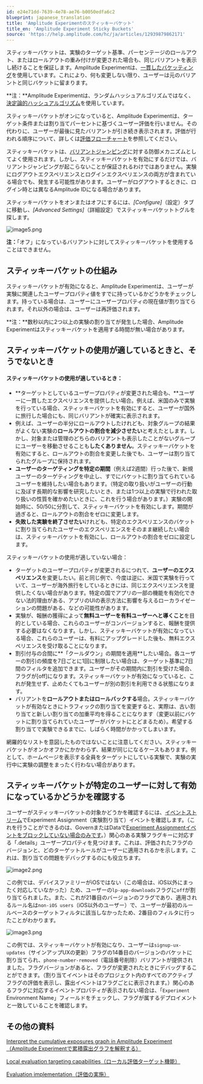 ```yaml
---
id: e24e71dd-7639-4e78-ae76-b0050edfa6c2
blueprint: japanese_translation
title: 'Amplitude Experimentのスティッキーバケット'
title_en: 'Amplitude Experiment Sticky Buckets'
source: 'https://help.amplitude.com/hc/ja/articles/12939879862171'
---
```

スティッキーバケットは、実験のターゲット基準、パーセンテージのロールアウト、またはロールアウトの重み付けが変更された場合も、同じバリアントを表示し続けることを保証します。Amplitude Experimentは、[一貫したバケッティング](https://www.docs.developers.amplitude.com/experiment/general/evaluation/implementation/#consistent-bucketing)を使用しています。これにより、何も変更しない限り、ユーザーは元のバリアントと同じバケットに留まります。

**注：**Amplitude Experimentは、ランダムハッシュアルゴリズムではなく、[決定論的ハッシュアルゴリズム](https://www.docs.developers.amplitude.com/experiment/general/evaluation/implementation/)を使用しています。

スティッキーバケットがオンになっていると、Amplitude Experimentは、ターゲット条件または割り当てパーセントに基づくユーザー評価を行いません。その代わりに、ユーザーが最後に見たバリアントが引き続き表示されます。評価が行われる順序について、詳しくは[評価フローチャート](https://www.docs.developers.amplitude.com/experiment/general/evaluation/implementation/)を参照してください。

スティッキーバケットは、[バリアントジャンピング](https://www.docs.developers.amplitude.com/experiment/guides/troubleshooting/variant-jumping/)に対する防御メカニズムとしてよく使用されます。しかし、スティッキーバケットを有効にするだけでは、バリアントジャンピングが起こらないことが保証されるわけではありません。実験にログアウトエクスペリエンスとログインエクスペリエンスの両方が含まれている場合でも、発生する可能性があります。ユーザーがログアウトするときに、ログイン時とは異なるAmplitude IDになる場合があります。

スティッキーバケットをオンまたはオフにするには、*[Configure]*（設定）タブに移動し、*[Advanced Settings]*（詳細設定）でスティッキーバケットトグルを探します。

![image5.png](/docs/output/img/jp/image5-png.png)

**注：**「オフ」になっているバリアントに対してスティッキーバケットを使用することはできません。

## スティッキーバケットの仕組み

スティッキーバケットが有効になると、Amplitude Experimentは、ユーザーが実験に関連したユーザープロパティ値をすでに持っているかどうかをチェックします。持っている場合は、ユーザーにユーザープロパティの現在値が割り当てられます。それ以外の場合は、ユーザーは再評価されます。

**注：**数秒以内に2つ以上の実験の割り当てが発生した場合、Amplitude Experimentはスティッキーバケットを適用する時間が無い場合があります。

## スティッキーバケットの使用が適しているときと、そうでないとき

#### スティッキーバケットの使用が適しているとき：

* **ターゲットとしているユーザープロパティが変更された場合も、**ユーザーに一貫したエクスペリエンスを提供したい場合。例えば、米国のみで実験を行っている場合、スティッキーバケットを有効にすると、ユーザーが国外に旅行した場合にも、同じバリアントが確実に表示されます。
* 例えば、ユーザーの半分にロールアウトしたけれども、対象グループの結果がよくない実験の**ロールアウトの割合を減少させたい**と考えたとします。しかし、対象または管理のどちらのバリアントも表示したことがないグループにユーザーを移動させることも**したくありません**。スティッキーバケットを有効にすると、ロールアウトの割合を変更した後でも、ユーザーは割り当てられたグループに保持されます。
* **ユーザーのターゲティングを特定の期間**（例えば2週間）行った後で、新規ユーザーのターゲティングを中止し、すでにバケットに割り当てられているユーザーを維持したい場合もあります。（特定の取り扱いがユーザーの行動に及ぼす長期的な影響を研究したいとき、または1つ以上の実験で行われた取り扱いの性質を確かめたいときに、これを行う場合があります。）実験の開始時に、50/50に分割して、スティッキーバケットを有効にします。期間が過ぎると、ロールアウトの割合をゼロに変更します。
* **失敗した実験を終了させたい**けれども、特定のエクスペリエンスのバケットに割り当てられたユーザーのエクスペリエンスをそのまま継続したい場合は、スティッキーバケットを有効にし、ロールアウトの割合をゼロに設定します。

スティッキーバケットの使用が適していない場合：

* ターゲットのユーザープロパティが変更されるにつれて、**ユーザーのエクスペリエンス**を変更したい。前と同じ例で、今度は逆に、米国で実験を行っていて、ユーザーが海外旅行をしているときには、同じエクスペリエンスを提供したくない場合があります。特定の国でアプリの一部の機能を有効化できない法的理由がある、アプリのUIの表示方法に影響を与えるローカライゼーションの問題がある、などの可能性があります。
* 実験が、報酬の獲得によって**無料ユーザーを有料ユーザーへと導くこと**を目的としている場合、これらのユーザーがコンバージョンすると、報酬を提供する必要はなくなります。しかし、スティッキーバケットが有効になっている場合、これらのユーザーは、有料にアップグレードした後も、無料エクスペリエンスを受け取ることになります。
* 割引付与の合間に**「クールダウン」の期間を適用**したい場合。各ユーザーの割引の頻度を7日ごとに1回に制限したい場合は、ターゲット基準に7日間のフィルタを追加できます。ユーザーがその期間内に割引を受けた場合、フラグが[off]になります。スティッキーバケットが有効になっていると、これが発生せず、止めたくてもユーザーが別の割引を利用できる状態になります。
* バリアントを**ロールアウトまたはロールバックする**場合。スティッキーバケットが有効なときにトラフィックの割り当てを変更すると、実際は、古い割り当てと新しい割り当ての加重平均を得ることになります（変更以前にバケットに割り当てられていたユーザーがバケットにとどまるため）。希望する割り当てで実験できるまでに、しばらく時間がかかってしまいます。

網羅的なリストを意図したものではないことに注意してください。スティッキーバケットがオンかオフかにかかわらず、結果が同じになるケースもあります。例として、ホームページを表示する全員をターゲットにしている実験で、実験の実行中に実験の調整をまったく行わない場合があります。

## スティッキーバケットが特定のユーザーに対して有効になっているかどうかを確認する

ユーザーがスティッキーバケットの対象かどうかを確認するには、[イベントストリーム](/docs/analytics/user-data-lookup)でExperiment Assignment（実験割り当て）イベントを確認します。（これを行うことができるのは、GovernまたはDataで[Experiment Assignmentイベントをブロックしていない場合のみです](https://help.amplitude.com/hc/en-us/articles/5078786272283-Block-events-and-properties)。）関心のある実験フラグキーに対応する「.details」ユーザープロパティを見つけます。これは、評価されたフラグのバージョンと、どのターゲットルールがユーザーに適用されるかを示します。これは、割り当ての問題をデバッグするのにも役立ちます。

![image2.png](/docs/output/img/jp/image2-png.png)

この例では、デバイスファミリーがiOSではない（この場合は、iOS以外にまったく対応していなかった）ため、ユーザーの`lp-app-downloads`フラグに`off`が割り当てられました。また、これが21番目のバージョンのフラグであり、適用されるルール名は`non-iOS users`（iOS以外のユーザー）で、ユーザーが最初のルールベースのターゲットフィルタに該当しなかったため、2番目のフィルタに行ったことがわかります。

![image3.png](/docs/output/img/jp/image3-png.png)

この例では、スティッキーバケットが有効になり、ユーザーは`signup-ux-updates`（サインアップUXの更新）フラグの14番目のバージョンのバケットに割り当てられ、`phone-number-removed`（電話番号削除）バリアントが提供されました。フラグバージョンがあると、フラグが変更されたときにデバッグすることができます。（割り当てイベントはそのプロジェクト内のすべてのアクティブフラグの評価を表示し、露出イベントはフラグごとに表示されます。）関心のあるフラグに対応するイベントプロパティが表示されない場合は、「`Experiment` Environment Name」フィールドをチェックし、フラグが属するデプロイメントと一致していることを確認します。

## その他の資料

[Interpret the cumulative exposures graph in Amplitude Experiment（Amplitude Experimentで累積露出グラフを解釈する）](/docs/feature-experiment/advanced-techniques/cumulative-exposure-change-slope)

[Local evaluation targeting capabilities（ローカル評価ターゲット機能）](https://www.docs.developers.amplitude.com/experiment/general/evaluation/local-evaluation/#targeting-capabilities)

[Evaluation implementation（評価の実施）](https://www.docs.developers.amplitude.com/experiment/general/evaluation/implementation/)
